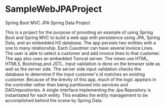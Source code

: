 # SampleWebJPAProject
Spring Boot MVC JPA Spring Data Project

This is a project for the purpose of providing an example of using Spring Boot and Spring MVC to build a web app with persistence
using JPA, Spring Data, and an embedded H2 database. The app persists two entities with a one to many relationship. Each Cusotmer 
can have several Invoice Lines. The user is able to select a customer and add invoice lines to that customer. The app also uses an 
embedded Tomcat server. The views use HTML, HTML5, Bootstrap,and JSTL. Input validation is done on the browser side as well as the 
server side. The server side input validation checks the database to determine if the input customer's id matches an existing customer.
Because of the brevity of this app, much of the logic appears in the controller rather than being partitioned into services and 
DAO/repositories. A single interface implementing the Jpa Repository is instantiated for each entity. This enables the entity management 
to be accomplished behind the scene by Spring Data. 
